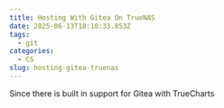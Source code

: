 ```yaml
---
title: Hosting With Gitea On TrueNAS
date: 2025-06-13T18:10:33.853Z
tags:
  - git
categories:
  - CS
slug: hosting-gitea-truenas
---
```


Since there is built in support for Gitea with TrueCharts